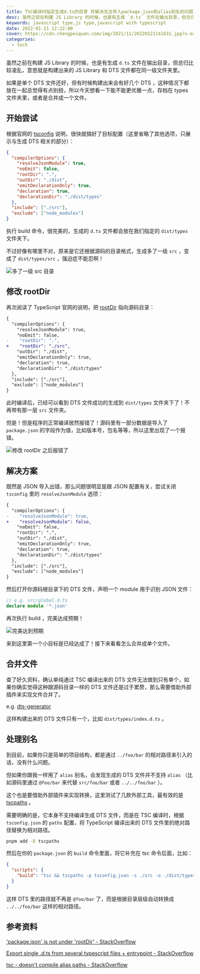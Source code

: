 ```yaml
---
title: TSC编译时指定生成d.ts的目录 并解决无法导入package.json和alias别名的问题
desc: 虽然之前在构建 JS Library 的时候，也是有生成 `d.ts` 文件在输出目录，但总归比较凌乱，意思就是构建出来的 JS Library 和 DTS 文件都在同一级文件夹里。不是说不能用吧，总归看起来有点 low ，如果是单个 DTS 文件还好，但有时候构建出来会有好几个 DTS 这种情况下都放在一起总觉得有点别扭，所以今天想看一下能不能更优雅一点，存档在 types 文件夹里。
keywords: javascript type,js type,javascript with typescript
date: 2022-01-21 12:22:00
cover: https://cdn.chengpeiquan.com/img/2021/11/20220121141631.jpg?x-oss-process=image/interlace,1
categories:
  - tech
---
```


虽然之前在构建 JS Library 的时候，也是有生成 `d.ts` 文件在输出目录，但总归比较凌乱，意思就是构建出来的 JS Library 和 DTS 文件都在同一级文件夹里。

如果是单个 DTS 文件还好，但有时候构建出来会有好几个 DTS ，这种情况下都放在一起总觉得有点别扭，所以今天想看一下能不能更优雅一点，存档在 types 文件夹里，或者是合并成一个文件。

## 开始尝试

根据官网的 [tsconfig](https://www.typescriptlang.org/tsconfig) 说明，很快就搞好了目标配置（这里省略了其他选项，只展示与生成 DTS 相关的部分）：

```json
{
  "compilerOptions": {
    "resolveJsonModule": true,
    "noEmit": false,
    "rootDir": ".",
    "outDir": "./dist",
    "emitDeclarationOnly": true,
    "declaration": true,
    "declarationDir": "./dist/types"
  },
  "include": ["./src"],
  "exclude": ["node_modules"]
}
```

执行 build 命令，很完美的，生成的 `d.ts` 文件都会放在我们指定的 `dist/types` 文件夹下。

不过好像有哪里不对，原来是它还根据源码的目录格式，生成多了一级 `src` ，变成了 `dist/types/src` ，强迫症不能忍啊！

![多了一级 src 目录](https://cdn.chengpeiquan.com/img/2021/11/20220121112339.jpg?x-oss-process=image/interlace,1)

## 修改 rootDir

再次阅读了 TypeScript 官网的说明，把 [rootDir](https://www.typescriptlang.org/tsconfig#rootDir) 指向源码目录：

```diff
{
  "compilerOptions": {
    "resolveJsonModule": true,
    "noEmit": false,
-    "rootDir": ".",
+    "rootDir": "./src",
    "outDir": "./dist",
    "emitDeclarationOnly": true,
    "declaration": true,
    "declarationDir": "./dist/types"
  },
  "include": ["./src"],
  "exclude": ["node_modules"]
}
```

此时编译后，已经可以看到 DTS 文件成功的生成到 `dist/types` 文件夹下了！不再带有那一层 `src` 文件夹。

但是！但是程序的正常编译居然报错了！源码里有一部分数据是导入了 `package.json` 的字段作为值，比如版本号，包名等等，所以这里出现了一个报错。

![修改 rootDir 之后报错了](https://cdn.chengpeiquan.com/img/2021/11/20220121113324.jpg?x-oss-process=image/interlace,1)

## 解决方案

既然是 JSON 导入出错，那么问题很明显是跟 JSON 配置有关，尝试关闭 `tsconfig` 里的 `resolveJsonModule` 选项：

```diff
{
  "compilerOptions": {
-    "resolveJsonModule": true,
+    "resolveJsonModule": false,
    "noEmit": false,
    "rootDir": ".",
    "outDir": "./dist",
    "emitDeclarationOnly": true,
    "declaration": true,
    "declarationDir": "./dist/types"
  },
  "include": ["./src"],
  "exclude": ["node_modules"]
}
```

然后打开你源码根目录下的 DTS 文件，声明一个 module 用于识别 JSON 文件：

```ts
// e.g. src/global.d.ts
declare module '*.json'
```

再次执行 build ，完美达成预期！

![完美达到预期](https://cdn.chengpeiquan.com/img/2021/11/20220121113455.jpg?x-oss-process=image/interlace,1)

来到这里第一个小目标是已经达成了！接下来看看怎么合并成单个文件。

## 合并文件

查了好久资料，确认单纯通过 TSC 编译出来的 DTS 文件无法做到只有单个，如果你确实觉得这种跟源码目录一样的 DTS 文件还是过于累赘，那么需要借助外部插件来实现文件合并了。

e.g. [dts-generator](https://github.com/SitePen/dts-generator)

这样构建出来的 DTS 文件只有一个，比如 `dist/types/index.d.ts` 。

## 处理别名

到目前，如果你只是简单的项目结构，都是通过 `../foo/bar` 的相对路径来引入的话，没有什么问题。

但如果你跟我一样用了 `alias` 别名，会发现生成的 DTS 文件并不支持 `alias` （比如源码里通过 `@foo/bar` 来代替 `src/foo/bar` 或者 `../../foo/bar` ）。

这个也是要借助外部插件来实现转换，这里测试了几款外部工具，最有效的是 [tscpaths](https://github.com/joonhocho/tscpaths) 。

需要明确的是，它本身不支持编译生成 DTS 文件，而是在 TSC 编译时，根据 `tsconfig.json` 的 `paths` 配置，将 TypeScript 编译出来的 DTS 文件里的绝对路径替换为相对路径。

```bash
pnpm add -D tscpaths
```

然后在你的 `package.json` 的 `build` 命令里面，将它补充在 tsc 命令后面，比如：

```json
{
  "scripts": {
    "build": "tsc && tscpaths -p tsconfig.json -s ./src -o ./dist/types && vite build"
  }
}
```

这样 DTS 里的路径就不再是 `@foo/bar` 了，而是根据目录层级自动转换成 `../../foo/bar` 这样的相对路径。

## 参考资料

['package.json' is not under 'rootDir' - StackOverflow](https://stackoverflow.com/questions/55753163/package-json-is-not-under-rootdir/61426303#61426303)

[Export single .d.ts from several typescript files + entrypoint - StackOverflow](https://stackoverflow.com/questions/39722682/export-single-d-ts-from-several-typescript-files-entrypoint)

[tsc - doesn't compile alias paths - StackOverflow](https://stackoverflow.com/questions/59179787/tsc-doesnt-compile-alias-paths#comment112917582_59386941)

